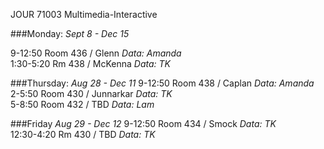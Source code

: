 
JOUR 71003
Multimedia-Interactive

###Monday:
*Sept 8 - Dec 15*  

9-12:50  Room 436 / Glenn *Data: Amanda*  
1:30-5:20  Rm 438 / McKenna *Data: TK*  

###Thursday:
*Aug 28 - Dec 11* 
9-12:50  Room 438 / Caplan *Data: Amanda*  
2-5:50   Room 430 / Junnarkar *Data: TK*  
5-8:50   Room 432 / TBD *Data: Lam*  

###Friday 
*Aug 29 - Dec 12*
9-12:50  Room 434 / Smock *Data: TK*  
12:30-4:20 Rm 430 / TBD *Data: TK*  



